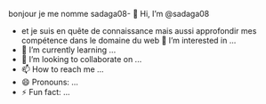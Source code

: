 bonjour je me nomme sadaga08- 👋 Hi, I’m @sadaga08
- et je suis en quête de connaissance mais aussi approfondir mes compétence dans le domaine du web 👀 I’m interested in ...
- 🌱 I’m currently learning ...
- 💞️ I’m looking to collaborate on ...
- 📫 How to reach me ...
- 😄 Pronouns: ...
- ⚡ Fun fact: ...

<!---
sadaga08/sadaga08 is a ✨ special ✨ repository because its `README.md` (this file) appears on your GitHub profile.
You can click the Preview link to take a look at your changes.
--->
